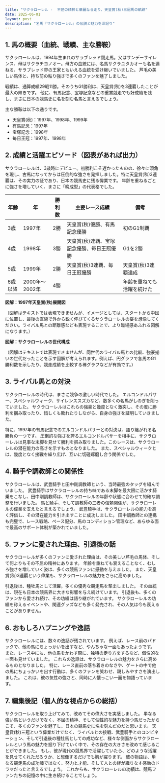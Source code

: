 ```yaml
---
title: "サクラローレル -  不屈の精神と華麗なる走り、天皇賞(秋)三冠馬の軌跡"
date: 2025-06-01
layout: post
description: "名馬『サクラローレル』の伝説と魅力を深堀り"
---
```


## 1. 馬の概要（血統、戦績、主な勝鞍）

サクラローレルは、1994年生まれのサラブレッド競走馬。父はサンデーサイレンス、母はサクラチヨノオー。母方の血統には、名馬サクラユタカオーも名を連ねる、サラブレッド界の王家ともいえる血統を受け継いでいました。  芦毛の美しい馬体と、持ち前の粘り強さで多くのファンを魅了しました。

戦績は、通算成績29戦11勝。そのうちG1勝利は、天皇賞(秋)を3連覇したことが最大の輝きです。  他に、有馬記念、宝塚記念などの重賞競走でも好成績を残し、まさに日本の競馬史に名を刻む名馬と言えるでしょう。

主な勝鞍は以下の通りです。

* 天皇賞(秋)：1997年、1998年、1999年
* 有馬記念：1997年
* 宝塚記念：1998年
* 毎日王冠：1997年、1998年


## 2. 成績と活躍エピソード（図表があれば出力）

サクラローレルは、3歳時にデビュー。初勝利こそ遅かったものの、徐々に頭角を現し、古馬になってからは圧倒的な強さを発揮しました。特に天皇賞(秋)3連覇は、その実力の証であり、日本の競馬史に残る偉業です。  年齢を重ねるごとに強さを増していく、まさに「晩成型」の代表格でした。

| 年齢 | 年 | 勝利数 | 主要レース成績 |  備考 |
|---|---|---|---|---|
| 3歳 | 1997年 | 2勝 | 天皇賞(秋)優勝、有馬記念優勝 |  初のG1制覇 |
| 4歳 | 1998年 | 3勝 | 天皇賞(秋)連覇、宝塚記念優勝、毎日王冠優勝 |  G1を2勝 |
| 5歳 | 1999年 | 2勝 | 天皇賞(秋)3連覇、毎日王冠優勝 |  天皇賞(秋)3連覇達成 |
| 6歳以降 | 2000年～2002年 | 4勝 |  |  年齢を重ねても活躍を続けた |


**図解：1997年天皇賞(秋)展開図**

（図解はテキストでは表現できませんが、イメージとしては、スタートから中団に位置し、最後の直線で外から鋭く伸びてくるサクラローレルの姿を想像してください。ライバル馬との距離感なども表現することで、より臨場感あふれる図解になります。）


**図解：サクラローレルの世代構成**

（図解はテキストでは表現できませんが、同世代のライバル馬との比較、強豪揃いの世代だったことを示す図解が考えられます。例えば、円グラフで各馬のG1勝利数を示したり、競走成績を比較する棒グラフなどが有効です。）


## 3. ライバル馬との対決

サクラローレルの時代は、まさに競争の激しい時代でした。  エルコンドルパサー、スペシャルウィーク、サイレンススズカなど、数多くの名馬がしのぎを削っていました。  サクラローレルはこれらの強豪と幾度となく激突し、その度に勝利を掴み取ったり、惜しくも敗れたりしながら、自身の強さを証明していきました。

特に、1997年の有馬記念でのエルコンドルパサーとの対決は、語り継がれる名勝負の一つです。  圧倒的な強さを誇るエルコンドルパサーを相手に、サクラローレルは見事な末脚を見せて勝利を掴み取りました。このレースは、サクラローレルの潜在能力の高さを示すものとなりました。  また、スペシャルウィークとは、幾度となく接戦を繰り広げ、互いに切磋琢磨し合う関係でした。


## 4. 騎手や調教師との関係性

サクラローレルは、武豊騎手と田中剛調教師という、当時最強のタッグを組んでいました。 武豊騎手はサクラローレルの持ち味である末脚を最大限に活かす騎乗をこなし、田中剛調教師は、サクラローレルの年齢や状態に合わせて的確な調整を行いました。  馬と騎手、そして調教師の三者の信頼関係が、サクラローレルの偉業を支えたと言えるでしょう。  武豊騎手は、サクラローレルの能力を高く評価し、その潜在能力を引き出すことに成功しました。  田中調教師との連携も完璧で、レース戦略、ペース配分、馬のコンディション管理など、あらゆる面で最高のサポート体制が築かれていました。


## 5. ファンに愛された理由、引退後の話

サクラローレルが多くのファンに愛された理由は、その美しい芦毛の馬体、そして何よりもその不屈の精神にあります。  年齢を重ねても衰えることなく、むしろ強さを増していく姿は、多くの競馬ファンに感動を与えました。  また、天皇賞(秋)3連覇という偉業も、サクラローレルの魅力をさらに高めました。

引退後は、種牡馬として活躍。多くの優秀な競走馬を輩出しました。  その血統は、現在も日本の競馬界に大きな影響を与え続けています。  引退後も、多くのファンから愛され続け、その功績は語り継がれています。  サクラローレルの功績を称えるイベントや、関連グッズなども多く発売され、その人気は今も衰えることがありません。


## 6. おもしろハプニングや逸話

サクラローレルには、数々の逸話が残されています。  例えば、レース前のパドックで、他の馬にちょっかいを出すなど、やんちゃな一面もあったようです。  また、レース中にも、他の馬をかわす際に、独特の走り方をするなど、個性的な一面も見せていました。  これらの逸話は、サクラローレルの魅力をさらに高めるものとなりました。  特に、レース直前の落ち着きのなさや、ゲートの中で他の馬にちょっかいを出す行動は、多くのファンを笑わせ、親しみやすさを演出しました。  これは、彼の気性の強さと、同時に人懐っこい一面を物語っています。


## 7. 編集後記（個人的な視点からの総括）

サクラローレルを取り上げてみて、改めてその偉大さを実感しました。  単なる強い馬というだけでなく、不屈の精神、そして個性的な魅力を持つ馬だったからこそ、多くのファンを魅了し、日本の競馬史に名を刻んだのだと思います。  天皇賞(秋)三冠という偉業だけでなく、ライバルとの接戦、武豊騎手とのコンビネーション、そして引退後の種牡馬としての成功など、様々な側面からサクラローレルという馬の魅力を掘り下げていく中で、その存在の大きさを改めて感じることができました。  もし、彼が現代の競馬界で活躍していたら、どのような活躍を見せてくれただろうか、と想像するだけでも胸が躍ります。  彼の物語は、単なる競走馬の成功譚ではなく、努力と才能、そして人との絆が織りなす感動のドラマだったと言えるでしょう。  これからも、サクラローレルの功績は、競馬ファンたちの記憶の中に生き続けることでしょう。
